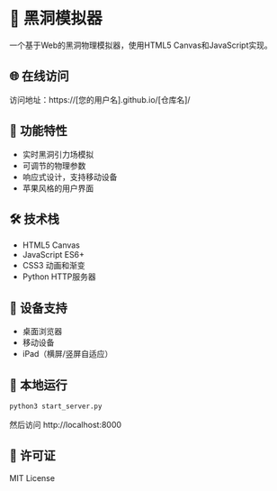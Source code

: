 # 🌌 黑洞模拟器

一个基于Web的黑洞物理模拟器，使用HTML5 Canvas和JavaScript实现。

## 🌐 在线访问

访问地址：https://[您的用户名].github.io/[仓库名]/

## 🚀 功能特性

- 实时黑洞引力场模拟
- 可调节的物理参数
- 响应式设计，支持移动设备
- 苹果风格的用户界面

## 🛠️ 技术栈

- HTML5 Canvas
- JavaScript ES6+
- CSS3 动画和渐变
- Python HTTP服务器

## 📱 设备支持

- 桌面浏览器
- 移动设备
- iPad（横屏/竖屏自适应）

## 🔧 本地运行

```bash
python3 start_server.py
```

然后访问 http://localhost:8000

## 📄 许可证

MIT License
